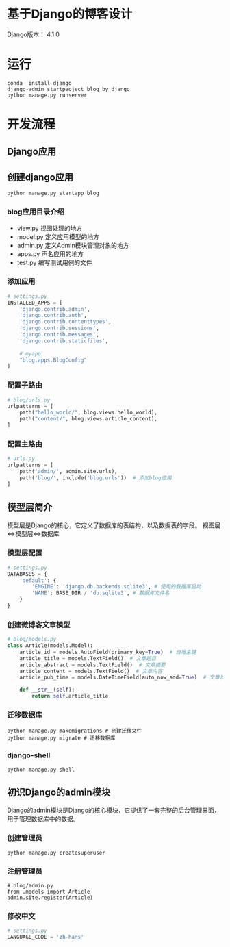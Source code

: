 # 基于Django的博客设计

Django版本： 4.1.0

# 运行

```shell script
conda  install django
django-admin startpeoject blog_by_django
python manage.py runserver
```

# 开发流程
## Django应用
## 创建django应用

```shell script
python manage.py startapp blog
```

### blog应用目录介绍

- view.py 视图处理的地方
- model.py 定义应用模型的地方
- admin.py 定义Admin模块管理对象的地方
- apps.py 声名应用的地方
- test.py 编写测试用例的文件

### 添加应用

```python
# settings.py
INSTALLED_APPS = [
    'django.contrib.admin',
    'django.contrib.auth',
    'django.contrib.contenttypes',
    'django.contrib.sessions',
    'django.contrib.messages',
    'django.contrib.staticfiles',
    
    # myapp
    "blog.apps.BlogConfig"
]
```
### 配置子路由
```python
# blog/urls.py
urlpatterns = [
    path("hello_world/", blog.views.hello_world),
    path("content/", blog.views.article_content),
]
```
### 配置主路由
```python
# urls.py
urlpatterns = [
    path('admin/', admin.site.urls),
    path('blog/', include('blog.urls'))  # 添加blog应用
]
```
## 模型层简介

模型层是Django的核心，它定义了数据库的表结构，以及数据表的字段。
视图层<=>模型层<=>数据库

### 模型层配置
```python
# settings.py
DATABASES = {
    'default': {
        'ENGINE': 'django.db.backends.sqlite3', # 使用的数据库启动
        'NAME': BASE_DIR / 'db.sqlite3', # 数据库文件名
    }
}
```
### 创建微博客文章模型
```python
# blog/models.py
class Article(models.Model):
    article_id = models.AutoField(primary_key=True)  # 自增主键
    article_title = models.TextField()  # 文章题目
    article_abstract = models.TextField()  # 文章摘要
    article_content = models.TextField()  # 文章内容
    article_pub_time = models.DateTimeField(auto_now_add=True)  # 文章发布时间

    def __str__(self):
        return self.article_title

```
### 迁移数据库
```shell script
python manage.py makemigrations # 创建迁移文件
python manage.py migrate # 迁移数据库
```
### django-shell
```shell script
python manage.py shell
```
##  初识Django的admin模块
Django的admin模块是Django的核心模块，它提供了一套完整的后台管理界面，用于管理数据库中的数据。
### 创建管理员
```shell script
python manage.py createsuperuser
```
### 注册管理员
```shell script
# blog/admin.py
from .models import Article
admin.site.register(Article)
```
### 修改中文
```python
# settings.py
LANGUAGE_CODE = 'zh-hans'
```